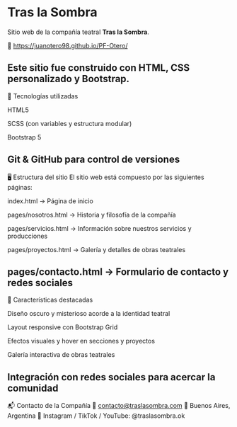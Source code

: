 # Tras la Sombra

Sitio web de la compañía teatral **Tras la Sombra**.

🔗 https://juanotero98.github.io/PF-Otero/

Este sitio fue construido con HTML, CSS personalizado y Bootstrap.
------------------------------------------------------------------------------------------------------------------------------------------------------------------------------------------------------------------
🚀 Tecnologías utilizadas

HTML5

SCSS (con variables y estructura modular)

Bootstrap 5

Git & GitHub para control de versiones
-------------------------------------------------------------------------------------------------------------------------------------------------------------------------------------------------------------------
🖥️ Estructura del sitio
El sitio web está compuesto por las siguientes páginas:

index.html → Página de inicio

pages/nosotros.html → Historia y filosofía de la compañía

pages/servicios.html → Información sobre nuestros servicios y producciones

pages/proyectos.html → Galería y detalles de obras teatrales

pages/contacto.html → Formulario de contacto y redes sociales
-------------------------------------------------------------------------------------------------------------------------------------------------------------------------------------------------------------------
📌 Características destacadas

Diseño oscuro y misterioso acorde a la identidad teatral

Layout responsive con Bootstrap Grid

Efectos visuales y hover en secciones y proyectos

Galería interactiva de obras teatrales

Integración con redes sociales para acercar la comunidad
---------------------------------------------------------------------------------------------------------------------------------------------------------------------------------------------------------------------------
📬 Contacto de la Compañía
📧 contacto@traslasombra.com
📍 Buenos Aires, Argentina
📱 Instagram / TikTok / YouTube: @traslasombra.ok
